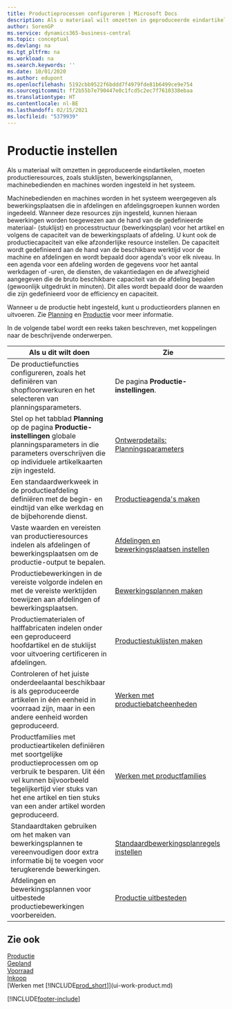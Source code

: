 ```yaml
---
title: Productieprocessen configureren | Microsoft Docs
description: Als u materiaal wilt omzetten in geproduceerde eindartikelen, moeten productieresources, zoals stuklijsten, bewerkingsplannen, machinebedienden en machines worden ingesteld in het systeem.
author: SorenGP
ms.service: dynamics365-business-central
ms.topic: conceptual
ms.devlang: na
ms.tgt_pltfrm: na
ms.workload: na
ms.search.keywords: ''
ms.date: 10/01/2020
ms.author: edupont
ms.openlocfilehash: 5192cbb9522f6bddd7f4979fde81b6499ce9e754
ms.sourcegitcommit: ff2b55b7e790447e0c1fcd5c2ec7f7610338ebaa
ms.translationtype: HT
ms.contentlocale: nl-BE
ms.lasthandoff: 02/15/2021
ms.locfileid: "5379939"
---
```

# <a name="setting-up-manufacturing"></a>Productie instellen
Als u materiaal wilt omzetten in geproduceerde eindartikelen, moeten productieresources, zoals stuklijsten, bewerkingsplannen, machinebedienden en machines worden ingesteld in het systeem.

Machinebedienden en machines worden in het systeem weergegeven als bewerkingsplaatsen die in afdelingen en afdelingsgroepen kunnen worden ingedeeld. Wanneer deze resources zijn ingesteld, kunnen hieraan bewerkingen worden toegewezen aan de hand van de gedefinieerde materiaal- (stuklijst) en processtructuur (bewerkingsplan) voor het artikel en volgens de capaciteit van de bewerkingsplaats of afdeling. U kunt ook de productiecapaciteit van elke afzonderlijke resource instellen. De capaciteit wordt gedefinieerd aan de hand van de beschikbare werktijd voor de machine en afdelingen en wordt bepaald door agenda's voor elk niveau. In een agenda voor een afdeling worden de gegevens voor het aantal werkdagen of -uren, de diensten, de vakantiedagen en de afwezigheid aangegeven die de bruto beschikbare capaciteit van de afdeling bepalen (gewoonlijk uitgedrukt in minuten). Dit alles wordt bepaald door de waarden die zijn gedefinieerd voor de efficiency en capaciteit.  

Wanneer u de productie hebt ingesteld, kunt u productieorders plannen en uitvoeren. Zie [Planning](production-planning.md) en [Productie](production-manage-manufacturing.md) voor meer informatie.  



 In de volgende tabel wordt een reeks taken beschreven, met koppelingen naar de beschrijvende onderwerpen.   

|**Als u dit wilt doen**|**Zie**|  
|------------|-------------|  
|De productiefuncties configureren, zoals het definiëren van shopfloorwerkuren en het selecteren van planningsparameters.|De pagina **Productie-instellingen**.|
|Stel op het tabblad **Planning** op de pagina **Productie-instellingen** globale planningsparameters in die parameters overschrijven die op individuele artikelkaarten zijn ingesteld.|[Ontwerpdetails: Planningsparameters](design-details-planning-parameters.md)|
|Een standaardwerkweek in de productieafdeling definiëren met de begin- en eindtijd van elke werkdag en de bijbehorende dienst.|[Productieagenda's maken](production-how-to-create-work-center-calendars.md)|  
|Vaste waarden en vereisten van productieresources indelen als afdelingen of bewerkingsplaatsen om de productie-output te bepalen.|[Afdelingen en bewerkingsplaatsen instellen](production-how-to-set-up-work-and-machine-centers.md)|
|Productiebewerkingen in de vereiste volgorde indelen en met de vereiste werktijden toewijzen aan afdelingen of bewerkingsplaatsen.|[Bewerkingsplannen maken](production-how-to-create-routings.md)|
|Productiematerialen of halffabricaten indelen onder een geproduceerd hoofdartikel en de stuklijst voor uitvoering certificeren in afdelingen.|[Productiestuklijsten maken](production-how-to-create-production-boms.md)|
|Controleren of het juiste onderdeelaantal beschikbaar is als geproduceerde artikelen in één eenheid in voorraad zijn, maar in een andere eenheid worden geproduceerd.|[Werken met productiebatcheenheden](production-how-to-use-the-manufacturing-batch-unit-of-measure.md)|  
|Productfamilies met productieartikelen definiëren met soortgelijke productieprocessen om op verbruik te besparen. Uit één vel kunnen bijvoorbeeld tegelijkertijd vier stuks van het ene artikel en tien stuks van een ander artikel worden geproduceerd.|[Werken met productfamilies](production-how-work-family.md)|
|Standaardtaken gebruiken om het maken van bewerkingsplannen te vereenvoudigen door extra informatie bij te voegen voor terugkerende bewerkingen.|[Standaardbewerkingsplanregels instellen](production-how-set-up-standard-routing-lines.md)|  
|Afdelingen en bewerkingsplannen voor uitbestede productiebewerkingen voorbereiden.|[Productie uitbesteden](production-how-to-subcontract-manufacturing.md)|  

## <a name="see-also"></a>Zie ook
[Productie](production-manage-manufacturing.md)    
[Gepland](production-planning.md)   
[Voorraad](inventory-manage-inventory.md)  
[Inkoop](purchasing-manage-purchasing.md)  
[Werken met [!INCLUDE[prod_short](includes/prod_short.md)]](ui-work-product.md)


[!INCLUDE[footer-include](includes/footer-banner.md)]